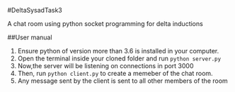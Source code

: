 #DeltaSysadTask3

A chat room using python socket programming for delta inductions

##User manual

1. Ensure python of version more than 3.6 is installed in your computer.
2. Open the terminal inside your cloned folder and run ```python server.py```
3. Now,the server will be listening on connections in port 3000
4. Then, run ```python client.py``` to create a memeber of the chat room.
5. Any message sent by the client is sent to all other members of the room